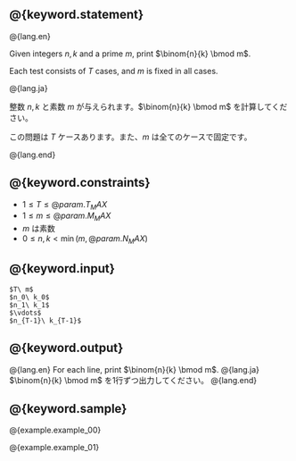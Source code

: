 ## @{keyword.statement}

@{lang.en}

Given integers $n,k$ and a prime $m$, print $\binom{n}{k} \bmod m$.

Each test consists of $T$ cases, and $m$ is fixed in all cases.

@{lang.ja}

整数 $n,k$ と素数 $m$ が与えられます。$\binom{n}{k} \bmod m$ を計算してください。

この問題は $T$ ケースあります。また、$m$ は全てのケースで固定です。

@{lang.end}

## @{keyword.constraints}

- $1 \leq T \leq @{param.T_MAX}$
- $1 \leq m \leq @{param.M_MAX}$
- $m$ は素数
- $0 \leq n, k \lt \min(m, @{param.N_MAX})$

## @{keyword.input}

```
$T\ m$
$n_0\ k_0$
$n_1\ k_1$
$\vdots$
$n_{T-1}\ k_{T-1}$
```

## @{keyword.output}

@{lang.en}
For each line, print $\binom{n}{k} \bmod m$.
@{lang.ja}
$\binom{n}{k} \bmod m$ を1行ずつ出力してください。
@{lang.end}

## @{keyword.sample}

@{example.example_00}

@{example.example_01}
